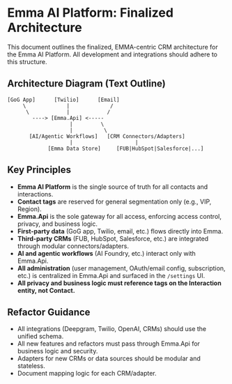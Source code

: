 # Emma AI Platform: Finalized Architecture

This document outlines the finalized, EMMA-centric CRM architecture for the Emma AI Platform. All development and integrations should adhere to this structure.

## Architecture Diagram (Text Outline)

```
[GoG App]      [Twilio]      [Email] 
     \             |             /
      \            |            /
        ----> [Emma.Api] <-----
                    |         \
                    |          \
       [AI/Agentic Workflows]   [CRM Connectors/Adapters]
                    |                    |
             [Emma Data Store]     [FUB|HubSpot|Salesforce|...]
```

## Key Principles
- **Emma AI Platform** is the single source of truth for all contacts and interactions.
- **Contact tags** are reserved for general segmentation only (e.g., VIP, Region).
- **Emma.Api** is the sole gateway for all access, enforcing access control, privacy, and business logic.
- **First-party data** (GoG app, Twilio, email, etc.) flows directly into Emma.
- **Third-party CRMs** (FUB, HubSpot, Salesforce, etc.) are integrated through modular connectors/adapters.
- **AI and agentic workflows** (AI Foundry, etc.) interact only with Emma.Api.
- **All administration** (user management, OAuth/email config, subscription, etc.) is centralized in Emma.Api and surfaced in the `/settings` UI.
- **All privacy and business logic must reference tags on the Interaction entity, not Contact.**

## Refactor Guidance
- All integrations (Deepgram, Twilio, OpenAI, CRMs) should use the unified schema.
- All new features and refactors must pass through Emma.Api for business logic and security.
- Adapters for new CRMs or data sources should be modular and stateless.
- Document mapping logic for each CRM/adapter.
